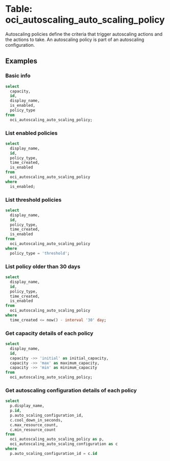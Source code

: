 # Table: oci_autoscaling_auto_scaling_policy

Autoscaling policies define the criteria that trigger autoscaling actions and the actions to take. An autoscaling policy is part of an autoscaling configuration.

## Examples

### Basic info

```sql
select
  capacity,
  id,
  display_name,
  is_enabled,
  policy_type
from
  oci_autoscaling_auto_scaling_policy;
```

### List enabled policies

```sql
select
  display_name,
  id,
  policy_type,
  time_created,
  is_enabled
from
  oci_autoscaling_auto_scaling_policy
where
  is_enabled;
```

### List threshold policies

```sql
select
  display_name,
  id,
  policy_type,
  time_created,
  is_enabled
from
  oci_autoscaling_auto_scaling_policy
where
  policy_type = 'threshold';
```

### List policy older than 30 days

```sql
select
  display_name,
  id,
  policy_type,
  time_created,
  is_enabled
from
  oci_autoscaling_auto_scaling_policy
where
  time_created <= now() - interval '30' day;
```

### Get capacity details of each policy

```sql
select
  display_name,
  id,
  capacity ->> 'initial' as initial_capacity,
  capacity ->> 'max' as maximum_capacity,
  capacity ->> 'min' as minimum_capacity
from
  oci_autoscaling_auto_scaling_policy;
```

### Get autoscaling configuration details of each policy

```sql
select
  p.display_name,
  p.id,
  p.auto_scaling_configuration_id,
  c.cool_down_in_seconds,
  c.max_resource_count,
  c.min_resource_count
from
  oci_autoscaling_auto_scaling_policy as p,
  oci_autoscaling_auto_scaling_configuration as c
where
  p.auto_scaling_configuration_id = c.id
```